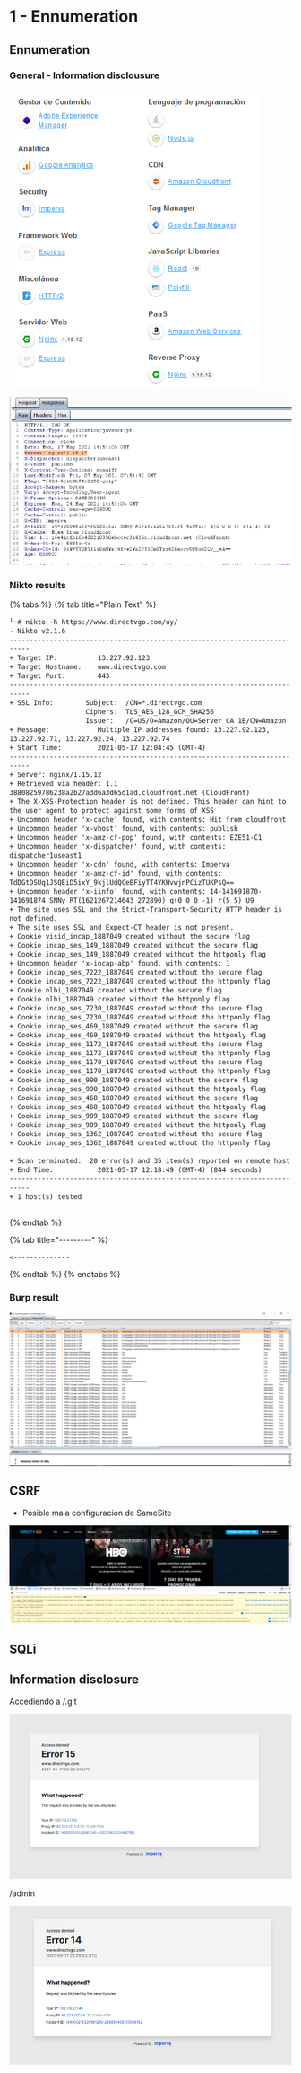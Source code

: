 # 1 - Ennumeration

## Ennumeration

### General - Information disclousure

![](../../.gitbook/assets/imagen%20%28733%29.png)

![](../../.gitbook/assets/imagen%20%28731%29.png)

### Nikto results

{% tabs %}
{% tab title="Plain Text" %}
```text
└─# nikto -h https://www.directvgo.com/uy/
- Nikto v2.1.6
---------------------------------------------------------------------------
+ Target IP:          13.227.92.123
+ Target Hostname:    www.directvgo.com
+ Target Port:        443
---------------------------------------------------------------------------
+ SSL Info:        Subject:  /CN=*.directvgo.com
                   Ciphers:  TLS_AES_128_GCM_SHA256
                   Issuer:   /C=US/O=Amazon/OU=Server CA 1B/CN=Amazon
+ Message:            Multiple IP addresses found: 13.227.92.123, 13.227.92.71, 13.227.92.24, 13.227.92.74
+ Start Time:         2021-05-17 12:04:45 (GMT-4)
---------------------------------------------------------------------------
+ Server: nginx/1.15.12
+ Retrieved via header: 1.1 38808259786238a2b27a3d6a3d65d1ad.cloudfront.net (CloudFront)
+ The X-XSS-Protection header is not defined. This header can hint to the user agent to protect against some forms of XSS
+ Uncommon header 'x-cache' found, with contents: Hit from cloudfront
+ Uncommon header 'x-vhost' found, with contents: publish
+ Uncommon header 'x-amz-cf-pop' found, with contents: EZE51-C1
+ Uncommon header 'x-dispatcher' found, with contents: dispatcher1useast1
+ Uncommon header 'x-cdn' found, with contents: Imperva
+ Uncommon header 'x-amz-cf-id' found, with contents: TdDGtDSUq1JSQEiD5ixY_9kjlUdQCeBFiyTT4YKHvwjnPCizTUKPsQ==
+ Uncommon header 'x-iinfo' found, with contents: 14-141691870-141691874 SNNy RT(1621267214643 272890) q(0 0 0 -1) r(5 5) U9
+ The site uses SSL and the Strict-Transport-Security HTTP header is not defined.
+ The site uses SSL and Expect-CT header is not present.
+ Cookie visid_incap_1887049 created without the secure flag
+ Cookie incap_ses_149_1887049 created without the secure flag
+ Cookie incap_ses_149_1887049 created without the httponly flag
+ Uncommon header 'x-incap-abp' found, with contents: 1
+ Cookie incap_ses_7222_1887049 created without the secure flag
+ Cookie incap_ses_7222_1887049 created without the httponly flag
+ Cookie nlbi_1887049 created without the secure flag
+ Cookie nlbi_1887049 created without the httponly flag
+ Cookie incap_ses_7230_1887049 created without the secure flag
+ Cookie incap_ses_7230_1887049 created without the httponly flag
+ Cookie incap_ses_469_1887049 created without the secure flag
+ Cookie incap_ses_469_1887049 created without the httponly flag
+ Cookie incap_ses_1172_1887049 created without the secure flag
+ Cookie incap_ses_1172_1887049 created without the httponly flag
+ Cookie incap_ses_1170_1887049 created without the secure flag
+ Cookie incap_ses_1170_1887049 created without the httponly flag
+ Cookie incap_ses_990_1887049 created without the secure flag
+ Cookie incap_ses_990_1887049 created without the httponly flag
+ Cookie incap_ses_468_1887049 created without the secure flag
+ Cookie incap_ses_468_1887049 created without the httponly flag
+ Cookie incap_ses_989_1887049 created without the secure flag
+ Cookie incap_ses_989_1887049 created without the httponly flag
+ Cookie incap_ses_1362_1887049 created without the secure flag
+ Cookie incap_ses_1362_1887049 created without the httponly flag

+ Scan terminated:  20 error(s) and 35 item(s) reported on remote host
+ End Time:           2021-05-17 12:18:49 (GMT-4) (844 seconds)
---------------------------------------------------------------------------
+ 1 host(s) tested
                            
```
{% endtab %}

{% tab title="---------" %}
```
<--------------
```
{% endtab %}
{% endtabs %}

### Burp result

![](../../.gitbook/assets/imagen%20%28739%29.png)

## CSRF

* Posible mala configuracion de SameSite

![](../../.gitbook/assets/imagen%20%28735%29.png)

## SQLi

## Information disclosure

Accediendo a /.git

![](../../.gitbook/assets/imagen%20%28741%29.png)

/admin 

![](../../.gitbook/assets/imagen%20%28740%29.png)

